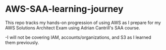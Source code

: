 # AWS-SAA-learning-journey

This repo tracks my hands-on progression of using AWS as I prepare for my AWS Solutions Architect Exam using Adrian Cantrill's SAA course.

-I will not be covering IAM, accounts/organizations, and S3 as I learned them previously.
